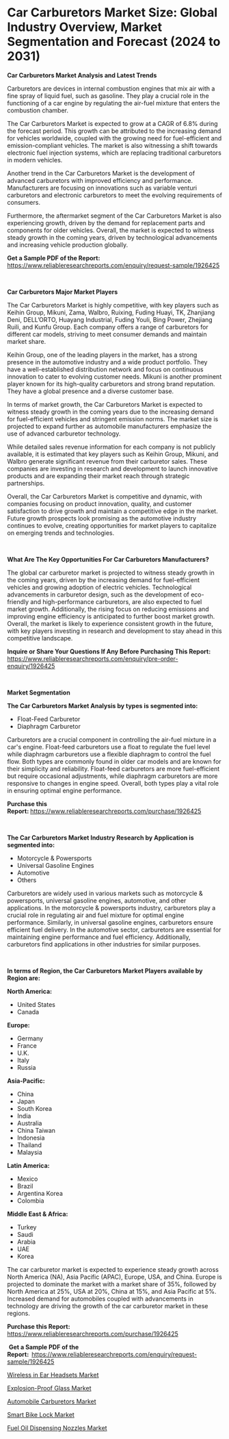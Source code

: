 <p><h1>Car Carburetors Market Size: Global Industry Overview, Market Segmentation and Forecast (2024 to 2031)</h1></p><p><strong>Car Carburetors Market Analysis and Latest Trends</strong></p>
<p><p>Carburetors are devices in internal combustion engines that mix air with a fine spray of liquid fuel, such as gasoline. They play a crucial role in the functioning of a car engine by regulating the air-fuel mixture that enters the combustion chamber.</p><p>The Car Carburetors Market is expected to grow at a CAGR of 6.8% during the forecast period. This growth can be attributed to the increasing demand for vehicles worldwide, coupled with the growing need for fuel-efficient and emission-compliant vehicles. The market is also witnessing a shift towards electronic fuel injection systems, which are replacing traditional carburetors in modern vehicles.</p><p>Another trend in the Car Carburetors Market is the development of advanced carburetors with improved efficiency and performance. Manufacturers are focusing on innovations such as variable venturi carburetors and electronic carburetors to meet the evolving requirements of consumers.</p><p>Furthermore, the aftermarket segment of the Car Carburetors Market is also experiencing growth, driven by the demand for replacement parts and components for older vehicles. Overall, the market is expected to witness steady growth in the coming years, driven by technological advancements and increasing vehicle production globally.</p></p>
<p><strong>Get a Sample PDF of the Report:&nbsp;</strong> <a href="https://www.reliableresearchreports.com/enquiry/request-sample/1926425">https://www.reliableresearchreports.com/enquiry/request-sample/1926425</a></p>
<p>&nbsp;</p>
<p><strong>Car Carburetors Major Market Players</strong></p>
<p><p>The Car Carburetors Market is highly competitive, with key players such as Keihin Group, Mikuni, Zama, Walbro, Ruixing, Fuding Huayi, TK, Zhanjiang Deni, DELL’ORTO, Huayang Industrial, Fuding Youli, Bing Power, Zhejiang Ruili, and Kunfu Group. Each company offers a range of carburetors for different car models, striving to meet consumer demands and maintain market share.</p><p>Keihin Group, one of the leading players in the market, has a strong presence in the automotive industry and a wide product portfolio. They have a well-established distribution network and focus on continuous innovation to cater to evolving customer needs. Mikuni is another prominent player known for its high-quality carburetors and strong brand reputation. They have a global presence and a diverse customer base.</p><p>In terms of market growth, the Car Carburetors Market is expected to witness steady growth in the coming years due to the increasing demand for fuel-efficient vehicles and stringent emission norms. The market size is projected to expand further as automobile manufacturers emphasize the use of advanced carburetor technology.</p><p>While detailed sales revenue information for each company is not publicly available, it is estimated that key players such as Keihin Group, Mikuni, and Walbro generate significant revenue from their carburetor sales. These companies are investing in research and development to launch innovative products and are expanding their market reach through strategic partnerships.</p><p>Overall, the Car Carburetors Market is competitive and dynamic, with companies focusing on product innovation, quality, and customer satisfaction to drive growth and maintain a competitive edge in the market. Future growth prospects look promising as the automotive industry continues to evolve, creating opportunities for market players to capitalize on emerging trends and technologies.</p></p>
<p>&nbsp;</p>
<p><strong>What Are The Key Opportunities For Car Carburetors Manufacturers?</strong></p>
<p><p>The global car carburetor market is projected to witness steady growth in the coming years, driven by the increasing demand for fuel-efficient vehicles and growing adoption of electric vehicles. Technological advancements in carburetor design, such as the development of eco-friendly and high-performance carburetors, are also expected to fuel market growth. Additionally, the rising focus on reducing emissions and improving engine efficiency is anticipated to further boost market growth. Overall, the market is likely to experience consistent growth in the future, with key players investing in research and development to stay ahead in this competitive landscape.</p></p>
<p><strong>Inquire or Share Your Questions If Any Before Purchasing This Report:</strong> <a href="https://www.reliableresearchreports.com/enquiry/pre-order-enquiry/1926425">https://www.reliableresearchreports.com/enquiry/pre-order-enquiry/1926425</a></p>
<p>&nbsp;</p>
<p><strong>Market Segmentation</strong></p>
<p><strong>The Car Carburetors Market Analysis by types is segmented into:</strong></p>
<p><ul><li>Float-Feed Carburetor</li><li>Diaphragm Carburetor</li></ul></p>
<p><p>Carburetors are a crucial component in controlling the air-fuel mixture in a car's engine. Float-feed carburetors use a float to regulate the fuel level while diaphragm carburetors use a flexible diaphragm to control the fuel flow. Both types are commonly found in older car models and are known for their simplicity and reliability. Float-feed carburetors are more fuel-efficient but require occasional adjustments, while diaphragm carburetors are more responsive to changes in engine speed. Overall, both types play a vital role in ensuring optimal engine performance.</p></p>
<p><strong>Purchase this Report:&nbsp;</strong><a href="https://www.reliableresearchreports.com/purchase/1926425">https://www.reliableresearchreports.com/purchase/1926425</a></p>
<p>&nbsp;</p>
<p><strong>The Car Carburetors Market Industry Research by Application is segmented into:</strong></p>
<p><ul><li>Motorcycle & Powersports</li><li>Universal Gasoline Engines</li><li>Automotive</li><li>Others</li></ul></p>
<p><p>Carburetors are widely used in various markets such as motorcycle & powersports, universal gasoline engines, automotive, and other applications. In the motorcycle & powersports industry, carburetors play a crucial role in regulating air and fuel mixture for optimal engine performance. Similarly, in universal gasoline engines, carburetors ensure efficient fuel delivery. In the automotive sector, carburetors are essential for maintaining engine performance and fuel efficiency. Additionally, carburetors find applications in other industries for similar purposes.</p></p>
<p>&nbsp;</p>
<p><strong>In terms of Region, the Car Carburetors Market Players available by Region are:</strong></p>
<p>
    <p> <strong> North America: </strong>
        <ul>
            <li>United States</li>
            <li>Canada</li>
        </ul>
        </p> 
    <p> <strong> Europe: </strong>
        <ul>
            <li>Germany</li>
            <li>France</li>
            <li>U.K.</li>
            <li>Italy</li>
            <li>Russia</li>
        </ul>
        </p> 
    <p> <strong> Asia-Pacific: </strong>
        <ul>
            <li>China</li>
            <li>Japan</li>
            <li>South Korea</li>
            <li>India</li>
            <li>Australia</li>
            <li>China Taiwan</li>
            <li>Indonesia</li>
            <li>Thailand</li>
            <li>Malaysia</li>
        </ul>
        </p> 
    <p> <strong> Latin America: </strong>
        <ul>
            <li>Mexico</li>
            <li>Brazil</li>
            <li>Argentina Korea</li>
            <li>Colombia</li>
        </ul>
        </p> 
    <p> <strong> Middle East & Africa: </strong>
        <ul>
            <li>Turkey</li>
            <li>Saudi</li>
            <li>Arabia</li>
            <li>UAE</li>
            <li>Korea</li>
        </ul>
    </p>
    </p>
<p><p>The car carburetor market is expected to experience steady growth across North America (NA), Asia Pacific (APAC), Europe, USA, and China. Europe is projected to dominate the market with a market share of 35%, followed by North America at 25%, USA at 20%, China at 15%, and Asia Pacific at 5%. Increased demand for automobiles coupled with advancements in technology are driving the growth of the car carburetor market in these regions.</p></p>
<p><strong>Purchase this Report: </strong><a href="https://www.reliableresearchreports.com/purchase/1926425">https://www.reliableresearchreports.com/purchase/1926425</a></p>
<p>&nbsp;<strong>Get a Sample PDF of the Report:&nbsp;&nbsp;</strong><a href="https://www.reliableresearchreports.com/enquiry/request-sample/1926425">https://www.reliableresearchreports.com/enquiry/request-sample/1926425</a></p>
<p><strong></strong></p>
<p><p><a href="https://view.publitas.com/reportprime-1/wireless-in-ear-headsets-market-analysis-and-market-size-global-industry-overview-market-segmentation-and-forecast-2024-to-2031/">Wireless in Ear Headsets Market</a></p><p><a href="https://full-wildebeest-80b.notion.site/Explosion-Proof-Glass-Market-Size-Growth-Outlook-from-2024-to-2031-projecting-at-Market-s-Trends-A-0a6aede104354e9e96eb848aa225bb41">Explosion-Proof Glass Market</a></p><p><a href="https://github.com/Airanohannonzb68e5pb53oc1/Market-Research-Report-List-1/blob/main/automobile-carburetors-market.md">Automobile Carburetors Market</a></p><p><a href="https://view.publitas.com/reportprime-1/smart-bike-lock-market-provides-detailed-segmentation-of-this-market-based-on-type-application-and-region-and-forecast-for-the-period-from-2024-2031/">Smart Bike Lock Market</a></p><p><a href="https://issuu.com/reportprime-2/docs/fuel-oil-dispensing-nozzles-market-size-2030.pptx">Fuel Oil Dispensing Nozzles Market</a></p></p>